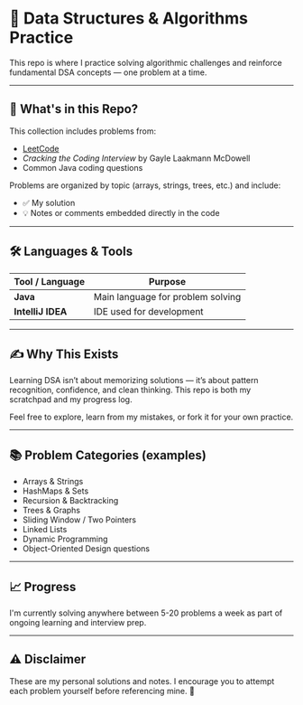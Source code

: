 # 📘 Data Structures & Algorithms Practice

This repo is where I practice solving algorithmic challenges and reinforce fundamental DSA concepts — one problem at a time.

---

## 🧠 What's in this Repo?

This collection includes problems from:

- [LeetCode](https://leetcode.com/cjimenez9811)
- _Cracking the Coding Interview_ by Gayle Laakmann McDowell
- Common Java coding questions

Problems are organized by topic (arrays, strings, trees, etc.) and include:

- ✅ My solution
- 💡 Notes or comments embedded directly in the code

---

## 🛠 Languages & Tools

| Tool / Language | Purpose                         |
|------------------|----------------------------------|
| **Java**         | Main language for problem solving |
| **IntelliJ IDEA**| IDE used for development          |

---

## ✍️ Why This Exists

Learning DSA isn’t about memorizing solutions — it’s about pattern recognition, confidence, and clean thinking. This repo is both my scratchpad and my progress log.

Feel free to explore, learn from my mistakes, or fork it for your own practice.

---

## 📚 Problem Categories (examples)

- Arrays & Strings
- HashMaps & Sets
- Recursion & Backtracking
- Trees & Graphs
- Sliding Window / Two Pointers
- Linked Lists
- Dynamic Programming
- Object-Oriented Design questions

---

## 📈 Progress

I'm currently solving anywhere between 5-20 problems a week as part of ongoing learning and interview prep.

---

## ⚠️ Disclaimer

These are my personal solutions and notes. I encourage you to attempt each problem yourself before referencing mine. 💪


